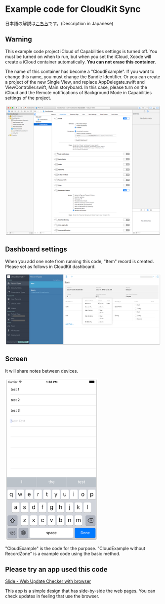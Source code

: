 Example code for CloudKit Sync
====

日本語の解説は[こちら](http://app-craft.com/cloudkit-同期（１）/)です。(Description in Japanese)

## Warning

This example code project iCloud of Capabilities settings is turned off. You must be turned on when to run, but when you set the iCloud, Xcode will create a iCloud container automatically. **You can not erase this container.**

The name of this container has become a "CloudExample". If you want to change this name, you must change the Bundle Identifier. Or you can create a project of the new Single View, and replace AppDelegate.swift and ViewController.swift, Main.storyboard.
In this case, please turn on the iCloud and the Remote notifications of Background Mode in Capabilities settings of the project.

<img src="/Preference.png" alt="Preference" title="Preference" width="700" />

## Dashboard settings

When you add one note from running this code, "Item" record is created.
Please set as follows in CloudKit dashboard.

<img src="/Dashboard.png" alt="Dashboard" title="Dashboard" width="700" />

## Screen

It will share notes between devices.

<img src="/Screen.png" alt="Screen" title="Screen" width="300" />

"CloudExample" is the code for the purpose.
"CloudExample without RecordZone" is a example code using the basic method.


## Please try an app used this code

[Slide - Web Update Checker with browser](https://itunes.apple.com/us/app/slide-web-browser/id1053803763?mt=8)

This app is a simple design that has side-by-side the web pages. You can check updates in feeling that use the browser.
